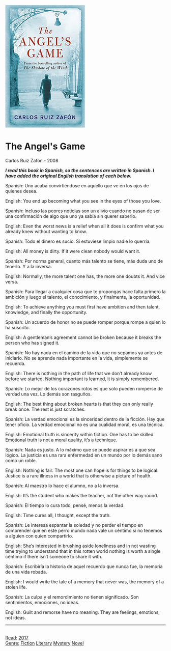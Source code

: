 
![Cover](./assets/the-angels-game.png)

# The Angel's Game

Carlos Ruiz Zafón - 2008

**_I read this book in Spanish, so the sentences are written in Spanish. I have added the original English translation of each below._**

Spanish: Uno acaba convirtiéndose en aquello que ve en los ojos de quienes desea.

English: You end up becoming what you see in the eyes of those you love.

Spanish: Incluso las peores noticias son un alivio cuando no pasan de ser una confirmación de algo que uno ya sabía sin querer saberlo.

English: Even the worst news is a relief when all it does is confirm what you already knew without wanting to know.

Spanish: Todo el dinero es sucio. Si estuviese limpio nadie lo querría.

English: All money is dirty. If it were clean nobody would want it.

Spanish: Por norma general, cuanto más talento se tiene, más duda uno de tenerlo. Y a la inversa.

English: Normally, the more talent one has, the more one doubts it. And vice versa.

Spanish: Para llegar a cualquier cosa que te propongas hace falta primero la ambición y luego el talento, el conocimiento, y finalmente, la oportunidad.

English: To achieve anything you must first have ambition and then talent, knowledge, and finally the opportunity.

Spanish: Un acuerdo de honor no se puede romper porque rompe a quien lo ha suscrito.

English: A gentleman’s agreement cannot be broken because it breaks the person who has signed it.

Spanish: No hay nada en el camino de la vida que no sepamos ya antes de iniciarlo. No se aprende nada importante en la vida, simplemente se recuerda.

English: There is nothing in the path of life that we don’t already know before we started. Nothing important is learned, it is simply remembered.

Spanish: Lo mejor de los corazones rotos es que solo pueden romperse de verdad una vez. Lo demás son rasguños.

English: The best thing about broken hearts is that they can only really break once. The rest is just scratches.

Spanish: La verdad emocional es la sinceridad dentro de la ficción. Hay que tener oficio. La verdad emocional no es una cualidad moral, es una técnica.

English: Emotional truth is sincerity within fiction. One has to be skilled. Emotional truth is not a moral quality, it’s a technique.

Spanish: Nada es justo. A lo máximo que se puede aspirar es a que sea lógico. La justicia es una rara enfermedad en un mundo por lo demás sano como un roble.

English: Nothing is fair. The most one can hope is for things to be logical. Justice is a rare illness in a world that is otherwise a picture of health.

Spanish: Al maestro lo hace el alumno, no a la inversa.

English: It’s the student who makes the teacher, not the other way round.

Spanish: El tiempo lo cura todo, pensé, menos la verdad.

English: Time cures all, I thought, except the truth.

Spanish: Le interesa espantar la soledad y no perder el tiempo en comprender que en este perro mundo nada vale un céntimo si no tenemos a alguien con quien compartirlo.

English: She’s interested in brushing aside loneliness and in not wasting time trying to understand that in this rotten world nothing is worth a single céntimo if there isn’t someone to share it with.

Spanish: Escribiría la historia de aquel recuerdo que nunca fue, la memoria de una vida robada.

English: I would write the tale of a memory that never was, the memory of a stolen life.

Spanish: La culpa y el remordimiento no tienen significado. Son sentimientos, emociones, no ideas.

English: Guilt and remorse have no meaning. They are feelings, emotions, not ideas.<hr/><br/>[Read:](Read/index.md) [2017](Read/2017.md)<br/>[Genre:](Genre/index.md) [Fiction](Genre/Fiction.md) [Literary](Genre/Literary.md) [Mystery](Genre/Mystery.md) [Novel](Genre/Novel.md)